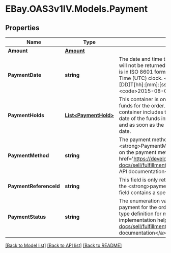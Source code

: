 # EBay.OAS3v1IV.Models.Payment
## Properties

Name | Type | Description | Notes
------------ | ------------- | ------------- | -------------
**Amount** | [**Amount**](Amount.md) |  | [optional] 
**PaymentDate** | **string** | The date and time that the payment was received by the seller. This field will not be returned if buyer has yet to pay for the order. This timestamp is in ISO 8601 format, which uses the 24-hour Universal Coordinated Time (UTC) clock. &lt;br&gt;&lt;br&gt;&lt;b&gt;Format:&lt;/b&gt; &lt;code&gt;[YYYY]-[MM]-[DD]T[hh]:[mm]:[ss].[sss]Z&lt;/code&gt; &lt;br&gt;&lt;b&gt;Example:&lt;/b&gt; &lt;code&gt;2015-08-04T19:09:02.768Z&lt;/code&gt; | [optional] 
**PaymentHolds** | [**List&lt;PaymentHold&gt;**](PaymentHold.md) | This container is only returned if eBay is temporarily holding the seller&#x27;s funds for the order. If a payment hold has been placed on the order, this container includes the reason for the payment hold, the expected release date of the funds into the seller&#x27;s account, the current state of the hold, and as soon as the payment hold has been released, the actual release date. | [optional] 
**PaymentMethod** | **string** | The payment method used to pay for the order. See the &lt;strong&gt;PaymentMethodTypeEnum&lt;/strong&gt; type for more information on the payment methods. For implementation help, refer to &lt;a href&#x3D;&#x27;https://developer.ebay.com/api-docs/sell/fulfillment/types/sel:PaymentMethodTypeEnum&#x27;&gt;eBay API documentation&lt;/a&gt; | [optional] 
**PaymentReferenceId** | **string** | This field is only returned if payment has been made by the buyer, and the &lt;strong&gt;paymentMethod&lt;/strong&gt; is &lt;code&gt;ESCROW&lt;/code&gt;. This field contains a special ID for ESCROW. | [optional] 
**PaymentStatus** | **string** | The enumeration value returned in this field indicates the status of the payment for the order. See the &lt;strong&gt;PaymentStatusEnum&lt;/strong&gt; type definition for more information on the possible payment states. For implementation help, refer to &lt;a href&#x3D;&#x27;https://developer.ebay.com/api-docs/sell/fulfillment/types/sel:PaymentStatusEnum&#x27;&gt;eBay API documentation&lt;/a&gt; | [optional] 

[[Back to Model list]](../README.md#documentation-for-models) [[Back to API list]](../README.md#documentation-for-api-endpoints) [[Back to README]](../README.md)

